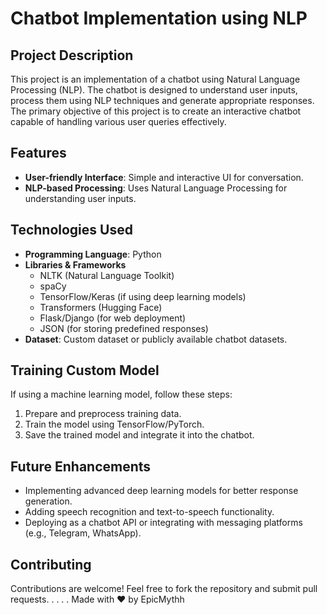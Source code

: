 # Chatbot Implementation using NLP

## Project Description
This project is an implementation of a chatbot using Natural Language Processing (NLP). The chatbot is designed to understand user inputs, process them using NLP techniques and generate appropriate responses. The primary objective of this project is to create an interactive chatbot capable of handling various user queries effectively.

## Features
- **User-friendly Interface**: Simple and interactive UI for conversation.
- **NLP-based Processing**: Uses Natural Language Processing for understanding user inputs.

## Technologies Used
- **Programming Language**: Python
- **Libraries & Frameworks**
  - NLTK (Natural Language Toolkit)
  - spaCy
  - TensorFlow/Keras (if using deep learning models)
  - Transformers (Hugging Face)
  - Flask/Django (for web deployment)
  - JSON (for storing predefined responses)
- **Dataset**: Custom dataset or publicly available chatbot datasets.

## Training Custom Model
If using a machine learning model, follow these steps:
1. Prepare and preprocess training data.
2. Train the model using TensorFlow/PyTorch.
3. Save the trained model and integrate it into the chatbot.

## Future Enhancements
- Implementing advanced deep learning models for better response generation.
- Adding speech recognition and text-to-speech functionality.
- Deploying as a chatbot API or integrating with messaging platforms (e.g., Telegram, WhatsApp).

## Contributing
Contributions are welcome! Feel free to fork the repository and submit pull requests.
.
.
.
.
Made with ❤️ by EpicMythh
